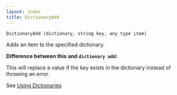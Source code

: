```yaml
---
layout: index
title: DictionaryAdd
---
```


    DictionaryAdd (dictionary, string key, any type item)

Adds an item to the specified dictionary.

**Difference between this and ```dictionary add```:**

This will replace a value if the key exists in the dictionary instead of throwing an error.

See [Using Dictionaries](../using_dictionaries.html)